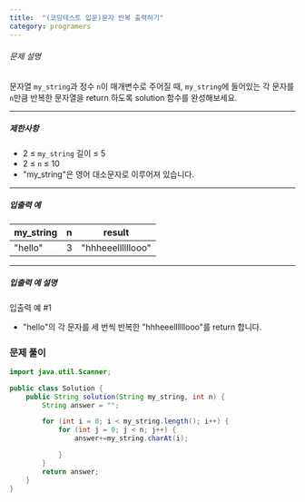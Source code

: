 ```yaml
---
title:  "(코딩테스트 입문)문자 반복 출력하기"
category: programers
---
```




###### 문제 설명

문자열 `my_string`과 정수 `n`이 매개변수로 주어질 때, `my_string`에 들어있는 각 문자를 `n`만큼 반복한 문자열을 return 하도록 solution 함수를 완성해보세요.

------

##### 제한사항

- 2 ≤ `my_string` 길이 ≤ 5
- 2 ≤ `n` ≤ 10
- "my_string"은 영어 대소문자로 이루어져 있습니다.

------

##### 입출력 예

| my_string | n    | result            |
| --------- | ---- | ----------------- |
| "hello"   | 3    | "hhheeellllllooo" |

------

##### 입출력 예 설명

입출력 예 #1

- "hello"의 각 문자를 세 번씩 반복한 "hhheeellllllooo"를 return 합니다.



### 문제 풀이

```java
import java.util.Scanner;

public class Solution {
    public String solution(String my_string, int n) {
        String answer = "";

        for (int i = 0; i < my_string.length(); i++) {
            for (int j = 0; j < n; j++) {
                answer+=my_string.charAt(i);

            }
        }
        return answer;
    }
}

```

